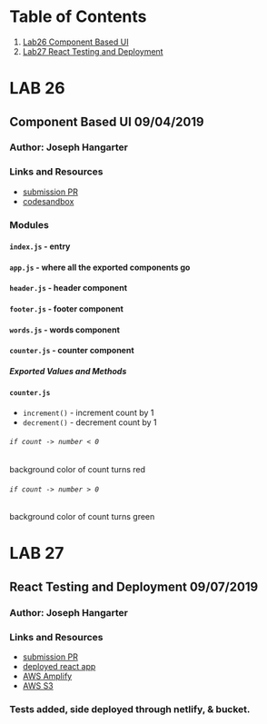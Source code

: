 # Table of Contents

1. [Lab26 Component Based UI](#LAB-26)
2. [Lab27 React Testing and Deployment](#LAB-27)

# LAB 26 

## Component Based UI 09/04/2019

### Author: Joseph Hangarter

### Links and Resources

- [submission PR](https://github.com/401-advanced-javascriptnights-joseph/lab-26-Component-Based-UI/pull/1)
- [codesandbox](https://codesandbox.io/s/starter-code-76890)

### Modules

#### `index.js` - entry

#### `app.js` - where all the exported components go

#### `header.js` - header component

#### `footer.js` - footer component

#### `words.js` - words component

#### `counter.js` - counter component

##### Exported Values and Methods

#### `counter.js`

- `increment()` - increment count by 1
- `decrement()` - decrement count by 1

###### `if count -> number < 0`

background color of count turns red

###### `if count -> number > 0`

background color of count turns green

# LAB 27

## React Testing and Deployment 09/07/2019

### Author: Joseph Hangarter

### Links and Resources

- [submission PR](https://github.com/401-advanced-javascriptnights-joseph/lab-26-Component-Based-UI/pull/3)
- [deployed react app](https://josephs-amazing-basic-counter.netlify.com/)
- [AWS Amplify](https://react-testing.d456g63zd1gal.amplifyapp.com/)
- [AWS S3](http://joes-react-counter.s3-website-us-west-2.amazonaws.com/)

### Tests added, side deployed through netlify, & bucket.
